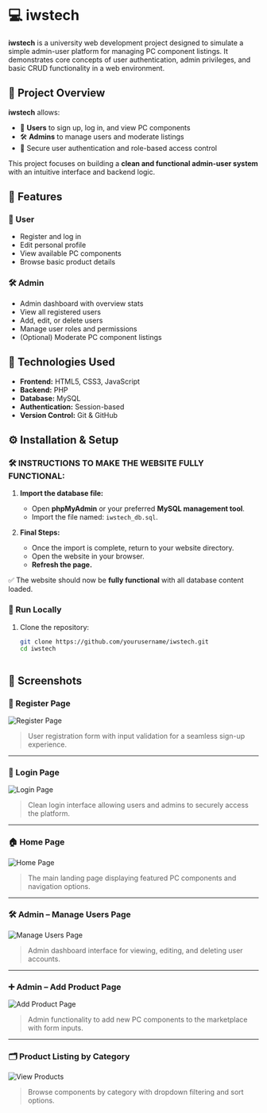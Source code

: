 # 💻 iwstech

**iwstech** is a university web development project designed to simulate a simple admin-user platform for managing PC component listings. It demonstrates core concepts of user authentication, admin privileges, and basic CRUD functionality in a web environment.

## 📌 Project Overview

**iwstech** allows:

- 👤 **Users** to sign up, log in, and view PC components
- 🛠️ **Admins** to manage users and moderate listings
- 🔐 Secure user authentication and role-based access control

This project focuses on building a **clean and functional admin-user system** with an intuitive interface and backend logic.

## 🧱 Features

### 👤 User

- Register and log in
- Edit personal profile
- View available PC components
- Browse basic product details

### 🛠️ Admin

- Admin dashboard with overview stats
- View all registered users
- Add, edit, or delete users
- Manage user roles and permissions
- (Optional) Moderate PC component listings

## 🧪 Technologies Used

- **Frontend:** HTML5, CSS3, JavaScript
- **Backend:** PHP
- **Database:** MySQL
- **Authentication:** Session-based
- **Version Control:** Git & GitHub

## ⚙️ Installation & Setup

### 🛠️ INSTRUCTIONS TO MAKE THE WEBSITE FULLY FUNCTIONAL:

1. **Import the database file:**
   - Open **phpMyAdmin** or your preferred **MySQL management tool**.
   - Import the file named: `iwstech_db.sql`.

2. **Final Steps:**
   - Once the import is complete, return to your website directory.
   - Open the website in your browser.
   - **Refresh the page.**

✅ The website should now be **fully functional** with all database content loaded.

### 🔁 Run Locally

1. Clone the repository:
   ```bash
   git clone https://github.com/yourusername/iwstech.git
   cd iwstech



## 📸 Screenshots

### 📝 Register Page

![Register Page](drawables/register_page.png)

> User registration form with input validation for a seamless sign-up experience.

---

### 🔐 Login Page

![Login Page](drawables/login_page.png)

> Clean login interface allowing users and admins to securely access the platform.

---

### 🏠 Home Page

![Home Page](drawables/home_page.png)

> The main landing page displaying featured PC components and navigation options.

---

### 🛠️ Admin – Manage Users Page

![Manage Users Page](drawables/manage_users.png)

> Admin dashboard interface for viewing, editing, and deleting user accounts.

---

### ➕ Admin – Add Product Page

![Add Product Page](drawables/add_product.png)

> Admin functionality to add new PC components to the marketplace with form inputs.

---

### 🗂️ Product Listing by Category

![View Products](drawables/categories.png)

> Browse components by category with dropdown filtering and sort options.



